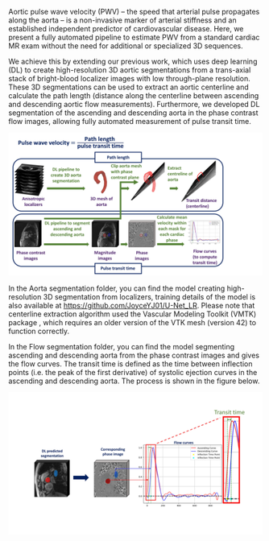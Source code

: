Aortic pulse wave velocity (PWV) – the speed that arterial pulse propagates along the aorta – is a non-invasive marker of arterial stiffness and an established independent predictor of cardiovascular disease. Here, we present a fully automated pipeline to estimate PWV from a standard cardiac MR exam without the need for additional or specialized 3D sequences. 

We achieve this by extending our previous work, which uses deep learning (DL) to create high-resolution 3D aortic segmentations from a trans-axial stack of bright-blood localizer images with low through-plane resolution. These 3D segmentations can be used to extract an aortic centerline and calculate the path length (distance along the centerline between ascending and descending aortic flow measurements). Furthermore, we developed DL segmentation of the ascending and descending aorta in the phase contrast flow images, allowing fully automated measurement of pulse transit time. 

![Image description](PipelineOverview.jpg)

In the Aorta segmentation folder, you can find the model creating high-resolution 3D segmentation from localizers, training details of the model is also available at https://github.com/JoyceYJ01/U-Net_LR. Please note that centerline extraction algorithm used the Vascular Modeling Toolkit (VMTK) package , which requires an older version of the VTK mesh (version 42) to function correctly.

In the Flow segmentation folder, you can find the model segmenting ascending and descending aorta from the phase contrast images and gives the flow curves. The transit time is defined as the time between inflection points (i.e. the peak of the first derivative) of systolic ejection curves in the ascending and descending aorta. The process is shown in the figure below.

![Image description](PCflowSeg.jpg)
